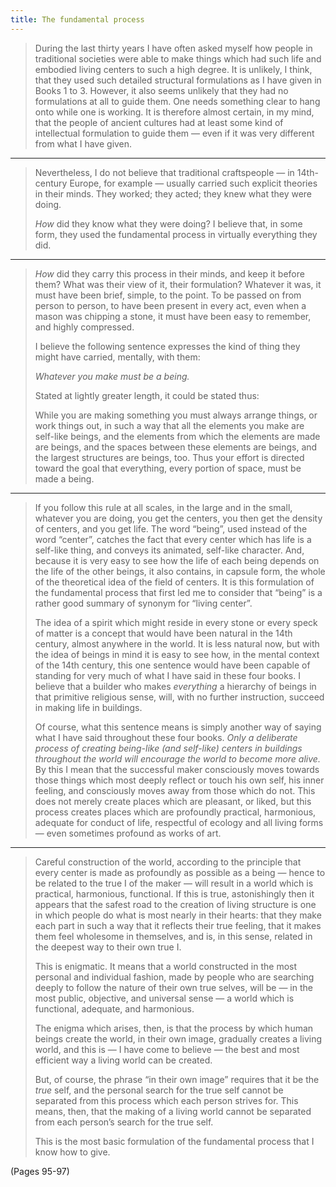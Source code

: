 ```yaml
---
title: The fundamental process
---
```


> During the last thirty years I have often asked myself how people in traditional societies were able to make things which had such life and embodied living centers to such a high degree. It is unlikely, I think, that they used such detailed structural formulations as I have given in Books 1 to 3. However, it also seems unlikely that they had no formulations at all to guide them. One needs something clear to hang onto while one is working. It is therefore almost certain, in my mind, that the people of ancient cultures had at least some kind of intellectual formulation to guide them — even if it was very different from what I have given.

---

> Nevertheless, I do not believe that traditional craftspeople — in 14th-century Europe, for example — usually carried such explicit theories in their minds. They worked; they acted; they knew what they were doing.
> 
> *How* did they know what they were doing? I believe that, in some form, they used the fundamental process in virtually everything they did.

---

> *How* did they carry this process in their minds, and keep it before them? What was their view of it, their formulation? Whatever it was, it must have been brief, simple, to the point. To be passed on from person to person, to have been present in every act, even when a mason was chipping a stone, it must have been easy to remember, and highly compressed.
> 
> I believe the following sentence expresses the kind of thing they might have carried, mentally, with them:
> 
> *Whatever you make must be a being.*
> 
> Stated at lightly greater length, it could be stated thus:
> 
> While you are making something you must always arrange things, or work things out, in such a way that all the elements you make are self-like beings, and the elements from which the elements are made are beings, and the spaces between these elements are beings, and the largest structures are beings, too. Thus your effort is directed toward the goal that everything, every portion of space, must be made a being.

---

> If you follow this rule at all scales, in the large and in the small, whatever you are doing, you get the centers, you then get the density of centers, and you get life. The word “being”, used instead of the word “center”, catches the fact that every center which has life is a self-like thing, and conveys its animated, self-like character. And, because it is very easy to see how the life of each being depends on the life of the other beings, it also contains, in capsule form, the whole of the theoretical idea of the field of centers. It is this formulation of the fundamental process that first led me to consider that “being” is a rather good summary of synonym for “living center”.
> 
> The idea of a spirit which might reside in every stone or every speck of matter is a concept that would have been natural in the 14th century, almost anywhere in the world. It is less natural now, but with the idea of beings in mind it is easy to see how, in the mental context of the 14th century, this one sentence would have been capable of standing for very much of what I have said in these four books. I believe that a builder who makes *everything* a hierarchy of beings in that primitive religious sense, will, with no further instruction, succeed in making life in buildings.
> 
> Of course, what this sentence means is simply another way of saying what I have said throughout these four books. *Only a deliberate process of creating being-like (and self-like) centers in buildings throughout the world will encourage the world to become more alive.* By this I mean that the successful maker consciously moves towards those things which most deeply reflect or touch his own self, his inner feeling, and consciously moves away from those which do not. This does not merely create places which are pleasant, or liked, but this process creates places which are profoundly practical, harmonious, adequate for conduct of life, respectful of ecology and all living forms — even sometimes profound as works of art.

---

> Careful construction of the world, according to the principle that every center is made as profoundly as possible as a being — hence to be related to the true I of the maker — will result in a world which is practical, harmonious, functional. If this is true, astonishingly then it appears that the safest road to the creation of living structure is one in which people do what is most nearly in their hearts: that they make each part in such a way that it reflects their true feeling, that it makes them feel wholesome in themselves, and is, in this sense, related in the deepest way to their own true I.
> 
> This is enigmatic. It means that a world constructed in the most personal and individual fashion, made by people who are searching deeply to follow the nature of their own true selves, will be — in the most public, objective, and universal sense — a world which is functional, adequate, and harmonious.
> 
> The enigma which arises, then, is that the process by which human beings create the world, in their own image, gradually creates a living world, and this is — I have come to believe — the best and most efficient way a living world can be created.
> 
> But, of course, the phrase “in their own image” requires that it be the *true* self, and the personal search for the true self cannot be separated from this process which each person strives for. This means, then, that the making of a living world cannot be separated from each person’s search for the true self.
> 
> This is the most basic formulation of the fundamental process that I know how to give.

(Pages 95-97)